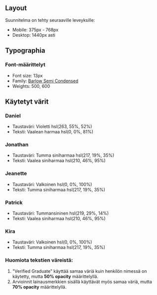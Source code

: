 ## Layout

Suunnitelma on tehty seuraaville leveyksille:

- Mobile:  375px - 768px
- Desktop: 1440px asti


## Typographia

### Font-määrittelyt
- Font size: 13px
- Family: [Barlow Semi Condensed](https://fonts.google.com/specimen/Barlow+Semi+Condensed)
- Weights: 500, 600

## Käytetyt värit

### Daniel
- Taustaväri: Violetti hsl(263, 55%, 52%)
- Teksti: Vaalean harmaa hsl(0, 0%, 81%)

### Jonathan
- Taustaväri: Tumma siniharmaa hsl(217, 19%, 35%)
- Teksti: Vaalea siniharmaa hsl(210, 46%, 95%)

### Jeanette
- Taustaväri: Valkoinen hsl(0, 0%, 100%)
- Teksti: Tumma siniharmaa hsl(217, 19%, 35%)
  
### Patrick
- Taustaväri: Tummansininen hsl(219, 29%, 14%)
- Teksti: Vaalea siniharmaa hsl(210, 46%, 95%)

### Kira
- Taustaväri: Valkoinen hsl(0, 0%, 100%)
- Teksti: Tumma siniharmaa hsl(217, 19%, 35%)


### Huomiota tekstien väreistä:

1. "Verified Graduate" käyttää samaa väriä kuin henkilön nimessä on käytetty, mutta **50% opacity** määrittelyllä.
2. Arvioinnit lainausmerkkien sisällä käyttävät myös samaa väriä, mutta **70% opacity** määrittelyllä.
  
